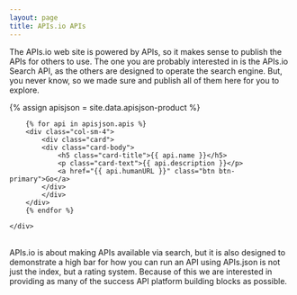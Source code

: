 ```yaml
---
layout: page
title: APIs.io APIs
---
```

The APIs.io web site is powered by APIs, so it makes sense to publish the APIs for others to use. The one you are probably interested in is the APIs.io Search API, as the others are designed to operate the search engine. But, you never know, so we made sure and publish all of them here for you to explore. 

{% assign apisjson = site.data.apisjson-product %}
<div class="container">
    <div class="row">

        {% for api in apisjson.apis %}
        <div class="col-sm-4">
            <div class="card">
            <div class="card-body">
                <h5 class="card-title">{{ api.name }}</h5>
                <p class="card-text">{{ api.description }}</p>
                <a href="{{ api.humanURL }}" class="btn btn-primary">Go</a>
            </div>
            </div>
        </div>    
        {% endfor %}

    </div>
</div>
<br>
APIs.io is about making APIs available via search, but it is also designed to demonstrate a high bar for how you can run an API using APIs.json is not just the index, but a rating system. Because of this we are interested in providing as many of the success API platform building blocks as possible.